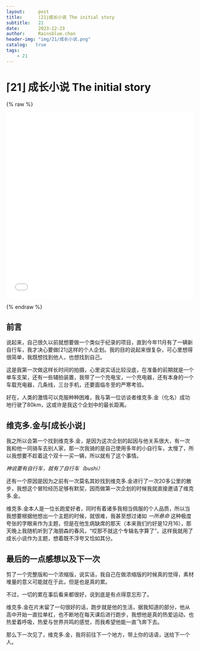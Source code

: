 ```yaml
---
layout:     post
title:      ⌈21⌋成长小说 The initial story
subtitle:   21
date:       2023-12-23
author:     Rainsblue.chan
header-img: "img/21/成长小说.png"
catalog:   true
tags:
    - 21
---
```


# ⌈21⌋ 成长小说 The initial story

{% raw %}

<iframe src="//player.bilibili.com/player.html?aid=282800951&bvid=BV19c411C77v&cid=1383331502&p=1&autoplay=0" allowfullscreen="allowfullscreen" width="100%" height="500" scrolling="no" frameborder="0" sandbox="allow-top-navigation allow-same-origin allow-forms allow-scripts"> </iframe> 

{% endraw %}

## 前言

说起来，自己很久以前就想要做一个类似于纪录的项目，直到今年11月有了一辆新自行车，我才决心要做⌈21⌋这样的个人企划。我的目的说起来很复杂，可心里想得很简单，我既想找到他人，也想找到自己。

这是我第一次做这样长时间的拍摄，心里说实话比较没底，在准备的前期就是一个单车支架，还有一些辅拍装置，我带了一个充电宝，一个充电器，还有本身的一个车载充电器，几条线，三台手机，还要面临冬至的严寒考验。

好在，人类的激情可以克服种种困难，我与第一位访谈者维克多.金（化名）成功地行驶了80km，这或许是我这个企划中的最长距离。

## 维克多.金与⌈成长小说⌋

我之所以会第一个找到维克多.金，是因为这次企划的起因与他关系很大，有一次我和他一同骑车去别人家，那一次我骑的是自己使用多年的小自行车，太慢了，所以我想要不趁着这个双十一买一辆，所以就有了这个事情。

*神说要有自行车，就有了自行车（bushi）*

还有一个原因是因为之前有一次莫名其妙找到维克多.金进行了一次20多公里的散步，我想这个冒险经历足够有默契，因而做第一次企划的时候我就直接邀请了维克多.金。

维克多.金本人是一位长跑爱好者，同时有着诸多我相当佩服的个人品质，所以当我想要根据他想出一个主题的时候，就很难，我甚至想过诸如 *一所悬命* 这种极度夸张的字眼来作为主题，但是在他生病缺席的那天（本来我们约好是12月16），那天晚上我随机听到了海朋森的春风，“哎那不就这个专辑名字算了”，这样我就用了成长小说作为主题，想着既不浮夸又恰如其分。

## 最后的一点感想以及下一次

剪了一个完整版和一个浓缩版，说实话，我自己在做浓缩版的时候真的觉得，素材堆量的意义可能就在于此，但是也是真的累。

不过，一切的累在事后看来都很好，说到底是有点得意忘形了。

维克多.金在片末留了一句很好的话，跑步就是他的生活，据我知道的部分，他从高中开始一直拉单杠，也不断地在每天课后进行跑步，我想他是真的热爱运动，也热爱着呼吸，热爱与世界共鸣的感觉，而我希望他能一直飞奔下去。

那么下一次见了，维克多.金，我将前往下一个地方，带上你的话语，送给下一个人。

